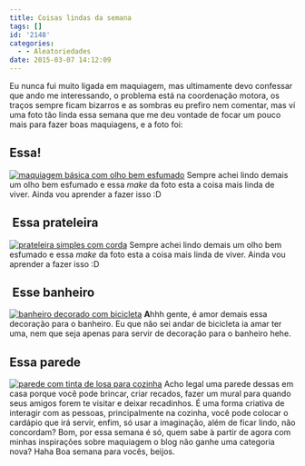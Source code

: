 ```yaml
---
title: Coisas lindas da semana
tags: []
id: '2148'
categories:
  - - Aleatoriedades
date: 2015-03-07 14:12:09
---
```


Eu nunca fui muito ligada em maquiagem, mas ultimamente devo confessar que ando me interessando, o problema está na coordenação motora, os traços sempre ficam bizarros e as sombras eu prefiro nem comentar, mas ví uma foto tão linda essa semana que me deu vontade de focar um pouco mais para fazer boas maquiagens, e a foto foi:

## Essa!

[![maquiagem básica com olho bem esfumado ](/wp-content/uploads/2015/03/9359e5cecc98aa5fd0544ce16e9d6990-534x1024.jpg)](/wp-content/uploads/2015/03/9359e5cecc98aa5fd0544ce16e9d6990.jpg) Sempre achei lindo demais um olho bem esfumado e essa _make_ da foto esta a coisa mais linda de viver. Ainda vou aprender a fazer isso :D

##  Essa prateleira

[![prateleira simples com corda](/wp-content/uploads/2015/03/74dc19421ec6b19a0ceed86eca3beb84-683x1024.jpg)](/wp-content/uploads/2015/03/74dc19421ec6b19a0ceed86eca3beb84.jpg) Sempre achei lindo demais um olho bem esfumado e essa _make_ da foto esta a coisa mais linda de viver. Ainda vou aprender a fazer isso :D

##  Esse banheiro

[![banheiro decorado com bicicleta ](/wp-content/uploads/2015/03/8f5f2e4a2349b17b71258f0178e003a7-683x1024.jpg)](/wp-content/uploads/2015/03/8f5f2e4a2349b17b71258f0178e003a7.jpg) **A**hhh gente, é amor demais essa decoração para o banheiro. Eu que não sei andar de bicicleta ia amar ter uma, nem que seja apenas para servir de decoração para o banheiro hehe.

## Essa parede

[![parede com tinta de losa para cozinha ](/wp-content/uploads/2015/03/aec8ae4ecf22476f7c6ff39c28c2a713-678x1024.jpg)](/wp-content/uploads/2015/03/aec8ae4ecf22476f7c6ff39c28c2a713.jpg) Acho legal uma parede dessas em casa porque você pode brincar, criar recados, fazer um mural para quando seus amigos forem te visitar e deixar recadinhos. É uma forma criativa de interagir com as pessoas, principalmente na cozinha, você pode colocar o cardápio que irá servir, enfim, só usar a imaginação, além de ficar lindo, não concordam? Bom, por essa semana é só, quem sabe à partir de agora com minhas inspirações sobre maquiagem o blog não ganhe uma categoria nova? Haha Boa semana para vocês, beijos.
